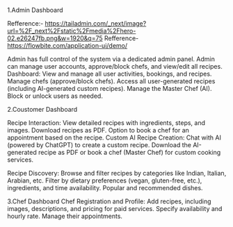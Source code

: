 1.Admin Dashboard

Refference:- https://tailadmin.com/_next/image?url=%2F_next%2Fstatic%2Fmedia%2Fhero-02.e26247fb.png&w=1920&q=75
Refference- https://flowbite.com/application-ui/demo/



Admin has full control of the system via a dedicated admin panel.
Admin can manage user accounts, approve/block chefs, and view/edit all recipes.
Dashboard:
View and manage all user activities, bookings, and recipes.
Manage chefs (approve/block chefs).
Access all user-generated recipes (including AI-generated custom recipes).
Manage the Master Chef (AI).
Block or unlock users as needed.


2.Coustomer Dashboard

Recipe Interaction:
View detailed recipes with ingredients, steps, and images.
Download recipes as PDF.
Option to book a chef for an appointment based on the recipe.
Custom AI Recipe Creation:
Chat with AI (powered by ChatGPT) to create a custom recipe.
Download the AI-generated recipe as PDF or book a chef (Master Chef) for custom cooking services.


Recipe Discovery:
Browse and filter recipes by categories like Indian, Italian, Arabian, etc.
Filter by dietary preferences (vegan, gluten-free, etc.), ingredients, and time availability.
Popular and recommended dishes.

3.Chef Dashboard
Chef Registration and Profile:
Add recipes, including images, descriptions, and pricing for paid services.
Specify availability and hourly rate.
Manage their appointments.
